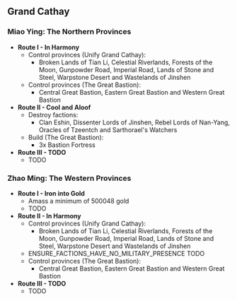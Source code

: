 ## Grand Cathay

### Miao Ying: The Northern Provinces

* **Route I - In Harmony**
    * Control provinces (Unify Grand Cathay):
        * Broken Lands of Tian Li, Celestial Riverlands, Forests of the Moon, Gunpowder Road, Imperial Road, Lands of 
        Stone and Steel, Warpstone Desert and Wastelands of Jinshen
    * Control provinces (The Great Bastion):
        * Central Great Bastion, Eastern Great Bastion and Western Great Bastion
* **Route II - Cool and Aloof**
    * Destroy factions:
        * Clan Eshin, Dissenter Lords of Jinshen, Rebel Lords of Nan-Yang, Oracles of Tzeentch and Sarthorael's Watchers
    * Build (The Great Bastion):
        * 3x Bastion Fortress
* **Route III - TODO**
    * TODO

### Zhao Ming: The Western Provinces

* **Route I - Iron into Gold**
    * Amass a minimum of 500048 gold
    * TODO
* **Route II - In Harmony**
    * Control provinces (Unify Grand Cathay):
        * Broken Lands of Tian Li, Celestial Riverlands, Forests of the Moon, Gunpowder Road, Imperial Road, Lands of 
        Stone and Steel, Warpstone Desert and Wastelands of Jinshen
    * ENSURE_FACTIONS_HAVE_NO_MILITARY_PRESENCE TODO
    * Control provinces (The Great Bastion):
        * Central Great Bastion, Eastern Great Bastion and Western Great Bastion
* **Route III - TODO**
    * TODO
    